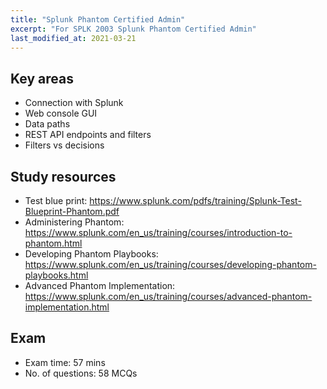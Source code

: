 ```yaml
---
title: "Splunk Phantom Certified Admin"
excerpt: "For SPLK 2003 Splunk Phantom Certified Admin"
last_modified_at: 2021-03-21
---
```


## Key areas
- Connection with Splunk
- Web console GUI
- Data paths
- REST API endpoints and filters
- Filters vs decisions

## Study resources
- Test blue print: <https://www.splunk.com/pdfs/training/Splunk-Test-Blueprint-Phantom.pdf>
- Administering Phantom: <https://www.splunk.com/en_us/training/courses/introduction-to-phantom.html>
- Developing Phantom Playbooks: <https://www.splunk.com/en_us/training/courses/developing-phantom-playbooks.html>
- Advanced Phantom Implementation: <https://www.splunk.com/en_us/training/courses/advanced-phantom-implementation.html>

## Exam
- Exam time: 57 mins
- No. of questions: 58 MCQs

